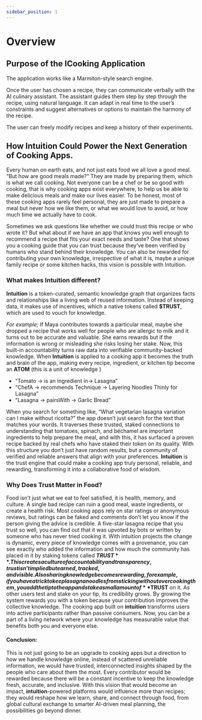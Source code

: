 ```yaml
---
sidebar_position: 1
---
```


# Overview

## Purpose of the ICooking Application

The application works like a Marmiton-style search engine.

Once the user has chosen a recipe, they can communicate verbally with the AI culinary assistant.
The assistant guides them step by step through the recipe, using natural language. It can adapt in real time to the user’s constraints and suggest alternatives or options to maintain the harmony of the recipe.

The user can freely modify recipes and keep a history of their experiments.


## How Intuition Could Power the Next Generation of Cooking Apps.

Every human on earth eats, and not just eats food we all love a good meal.
“But how are good meals made?”
They are made by preparing them, which is what we call cooking. Not everyone can be a chef or be so good with cooking, that is why cooking apps exist everywhere, to help us be able to make delicious meals and make our lives easier. To be honest, most of these cooking apps rarely feel personal, they are just made to prepare a meal but never how we like them, or what we would love to avoid, or how much time we actually have to cook.

Sometimes we ask questions like whether we could trust this recipe or who wrote it? But what about if we have an app that knows you well enough to recommend a recipe that fits your exact needs and taste? One that shows you a cooking guide that you can trust because they’ve been verified by humans who stand behind their knowledge. You can also be rewarded for contributing your own knowledge, irrespective of what it is, maybe a unique family recipe or some kitchen hacks, this vision is possible with Intuition.

### What makes Intuition different?

**Intuition** is a token-curated, semantic knowledge graph that organizes facts and relationships like a living web of reused information. Instead of keeping data, it makes use of incentives, which a native tokens called **$TRUST**, which are used to vouch for knowledge. 

*For example;* If Maya contributes towards a particular meal, maybe she dropped a recipe that works well for people who are allergic to milk and it turns out to be accurate and valuable. She earns rewards but if the information is wrong or misleading she risks losing her stake. Now, this built-in accountability turns raw data into verifiable community-backed knowledge.
When **Intuition** is applied to a cooking app it becomes the truth and brain of the app, making every recipe, ingredient, or kitchen tip become an **ATOM** (this is a unit of knowledge )
- “Tomato → is an ingredient in→ Lasagna”
- “ChefA → recommends Technique → Layering Noodles Thinly for Lasagna”
- “Lasagna → pairsWith → Garlic Bread”


When you search for something like, “What vegetarian lasagna variation can I make without ricotta?” the app doesn’t just search for the text that matches your words. It traverses these trusted, staked connections to understanding that tomatoes, spinach, and béchamel are important ingredients to help prepare the meal, and with this, it has surfaced a proven recipe backed by real chefs who have staked their token on its quality. With this structure you don’t just have random results, but a community of verified and reliable answers that align with your preferences.
**Intuition** is the trust engine that could make a cooking app truly personal, reliable, and rewarding, transforming it into a collaborative food of wisdom.

### Why Does Trust Matter in Food?

Food isn’t just what we eat to feel satisfied, it is health, memory, and culture. A single bad recipe can ruin a good meal, waste ingredients, or create a health risk. 
Most cooking apps rely on star ratings or anonymous reviews, but ratings can be faked and comments don’t let you know if the person giving the advice is credible. A five-star lasagna recipe that you trust so well, you can find out that it was upvoted by bots or written by someone who has never tried cooking it. With intuition projects the change is dynamic, every piece of knowledge comes with a provenance, you can see exactly who added the information and how much the community has placed in it by staking tokens called **$TRUST**.
This creates a culture of accountability and transparency, trust isn’t implied but earned, tracked, and visible. Also sharing knowledge becomes rewarding, for example, if you have a trick to keep lasagna noodles from sticking without overcooking them, you add the tip to the app and stake a small amount of **$TRUST** on it. As other users test and stake on your tip, its credibility grows. By growing the system rewards you with a token because your contribution improves the collective knowledge.
The cooking app built on **intuition** transforms users into active participants rather than passive consumers. Now, you can be a part of a living network where your knowledge has measurable value that benefits both you and everyone else.

#### Conclusion:

This is not just going to be an upgrade to cooking apps but a direction to how we handle knowledge online, instead of scattered unreliable information, we would have trusted, interconnected insights shaped by the people who care about them the most. Every contributor would be rewarded because there will be a constant incentive to keep the knowledge fresh, accurate, and inclusive.
With this vision that would become an impact, **intuition**-powered platforms would influence more than recipes; they would reshape how we learn, share, and connect through food, from global cultural exchange to smarter AI-driven meal planning, the possibilities go beyond dinner.
